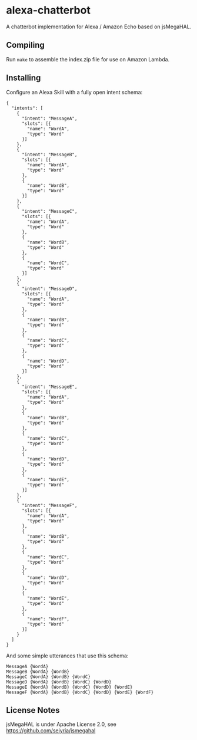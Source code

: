 # alexa-chatterbot
A chatterbot implementation for Alexa / Amazon Echo based on jsMegaHAL.

## Compiling

Run ``make`` to assemble the index.zip file for use on Amazon Lambda.

## Installing

Configure an Alexa Skill with a fully open intent schema:


    {
      "intents": [
        {
          "intent": "MessageA",
          "slots": [{
            "name": "WordA",
            "type": "Word"
          }]
        },
        {
          "intent": "MessageB",
          "slots": [{
            "name": "WordA",
            "type": "Word"
          },
          {
            "name": "WordB",
            "type": "Word"
          }]
        },
        {
          "intent": "MessageC",
          "slots": [{
            "name": "WordA",
            "type": "Word"
          },
          {
            "name": "WordB",
            "type": "Word"
          },
          {
            "name": "WordC",
            "type": "Word"
          }]
        },
        {
          "intent": "MessageD",
          "slots": [{
            "name": "WordA",
            "type": "Word"
          },
          {
            "name": "WordB",
            "type": "Word"
          },
          {
            "name": "WordC",
            "type": "Word"
          },
          {
            "name": "WordD",
            "type": "Word"
          }]
        },
        {
          "intent": "MessageE",
          "slots": [{
            "name": "WordA",
            "type": "Word"
          },
          {
            "name": "WordB",
            "type": "Word"
          },
          {
            "name": "WordC",
            "type": "Word"
          },
          {
            "name": "WordD",
            "type": "Word"
          },
          {
            "name": "WordE",
            "type": "Word"
          }]
        },
        {
          "intent": "MessageF",
          "slots": [{
            "name": "WordA",
            "type": "Word"
          },
          {
            "name": "WordB",
            "type": "Word"
          },
          {
            "name": "WordC",
            "type": "Word"
          },
          {
            "name": "WordD",
            "type": "Word"
          },
          {
            "name": "WordE",
            "type": "Word"
          },
          {
            "name": "WordF",
            "type": "Word"
          }]
        }
      ]
    }

And some simple utterances that use this schema:

    MessageA {WordA}
    MessageB {WordA} {WordB}
    MessageC {WordA} {WordB} {WordC}
    MessageD {WordA} {WordB} {WordC} {WordD}
    MessageE {WordA} {WordB} {WordC} {WordD} {WordE}
    MessageF {WordA} {WordB} {WordC} {WordD} {WordE} {WordF}

## License Notes

jsMegaHAL is under Apache License 2.0, see https://github.com/seiyria/jsmegahal




